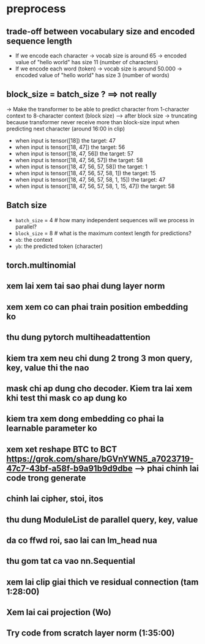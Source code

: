 # preprocess
## trade-off between vocabulary size and encoded sequence length
- If we encode each character -> vocab size is around 65 -> encoded value of "hello world" has size 11 (number of characters)
- If we encode each word (token) -> vocab size is around 50.000 -> encoded value of "hello world" has size 3 (number of words)

## block_size = batch_size ? ==> not really
-> Make the transformer to be able to predict character from 1-character context to 8-character context (block size) --> after block size -> truncating because transformer never receive more than block-size input when predicting next character (around 16:00 in clip)

- when input is tensor([18]) the target: 47
- when input is tensor([18, 47]) the target: 56
- when input is tensor([18, 47, 56]) the target: 57
- when input is tensor([18, 47, 56, 57]) the target: 58
- when input is tensor([18, 47, 56, 57, 58]) the target: 1
- when input is tensor([18, 47, 56, 57, 58,  1]) the target: 15
- when input is tensor([18, 47, 56, 57, 58,  1, 15]) the target: 47
- when input is tensor([18, 47, 56, 57, 58,  1, 15, 47]) the target: 58

## Batch size
- `batch_size` = 4 # how many independent sequences will we process in parallel?
- `block_size` = 8 # what is the maximum context length for predictions?
- `xb`: the context
- `yb`: the predicted token (character)

## torch.multinomial

## xem lai xem tai sao phai dung layer norm

## xem xem co can phai train position embedding ko

## thu dung pytorch multiheadattention

## kiem tra xem neu chi dung 2 trong 3 mon query, key, value thi the nao

## mask chi ap dung cho decoder. Kiem tra lai xem khi test thi mask co ap dung ko

## kiem tra xem dong embedding co phai la learnable parameter ko

## xem xet reshape BTC to BCT https://grok.com/share/bGVnYWN5_a7023719-47c7-43bf-a58f-b9a91b9d9dbe --> phai chinh lai code trong generate

## chinh lai cipher, stoi, itos

## thu dung ModuleList de parallel query, key, value

## da co ffwd roi, sao lai can lm_head nua

## thu gom tat ca vao nn.Sequential

## xem lai clip giai thich ve residual connection (tam 1:28:00)

## Xem lai cai projection (Wo)

## Try code from scratch layer norm (1:35:00)